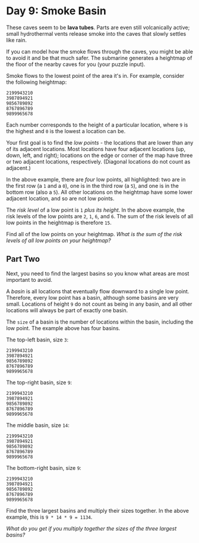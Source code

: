 # Day 9: Smoke Basin

These caves seem to be **lava tubes**.
Parts are even still volcanically active; small hydrothermal vents release smoke into the caves that slowly settles like rain.

If you can model how the smoke flows through the caves, you might be able to avoid it and be that much safer.
The submarine generates a heightmap of the floor of the nearby caves for you (your puzzle input).

Smoke flows to the lowest point of the area it's in.
For example, consider the following heightmap:

```
2199943210
3987894921
9856789892
8767896789
9899965678
```

Each number corresponds to the height of a particular location, where `9` is the highest and `0` is the lowest a location can be.

Your first goal is to find the *low points* - the locations that are lower than any of its adjacent locations.
Most locations have four adjacent locations (up, down, left, and right); locations on the edge or corner of the map have three or two adjacent locations, respectively.
(Diagonal locations do not count as adjacent.)

In the above example, there are *four* low points, all highlighted: two are in the first row (a `1` and a `0`), one is in the third row (a `5`), and one is in the bottom row (also a `5`).
All other locations on the heightmap have some lower adjacent location, and so are not low points.

The *risk level* of a low point is `1` *plus its height*. In the above example, the risk levels of the low points are `2`, `1`, `6`, and `6`.
The sum of the risk levels of all low points in the heightmap is therefore `15`.

Find all of the low points on your heightmap.
*What is the sum of the risk levels of all low points on your heightmap?*

## Part Two

Next, you need to find the largest basins so you know what areas are most important to avoid.

A *basin* is all locations that eventually flow downward to a single low point.
Therefore, every low point has a basin, although some basins are very small.
Locations of height `9` do not count as being in any basin, and all other locations will always be part of exactly one basin.

The `size` of a basin is the number of locations within the basin, including the low point. The example above has four basins.

The top-left basin, size `3`:

```
2199943210
3987894921
9856789892
8767896789
9899965678
```

The top-right basin, size `9`:

```
2199943210
3987894921
9856789892
8767896789
9899965678
```

The middle basin, size `14`:

```
2199943210
3987894921
9856789892
8767896789
9899965678
```

The bottom-right basin, size `9`:

```
2199943210
3987894921
9856789892
8767896789
9899965678
```

Find the three largest basins and multiply their sizes together. In the above example, this is `9 * 14 * 9 = 1134`.

*What do you get if you multiply together the sizes of the three largest basins?*